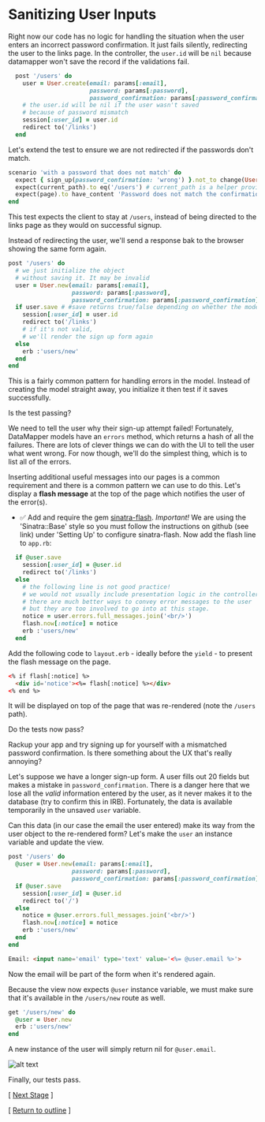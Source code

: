 # Sanitizing User Inputs

Right now our code has no logic for handling the situation when the user enters an incorrect password confirmation. It just fails silently, redirecting the user to the links page. In the controller, the `user.id` will be `nil` because datamapper won't save the record if the validations fail.

```ruby
  post '/users' do
    user = User.create(email: params[:email],
                       password: params[:password],
                       password_confirmation: params[:password_confirmation])
    # the user.id will be nil if the user wasn't saved
    # because of password mismatch
    session[:user_id] = user.id
    redirect to('/links')
  end
```

Let's extend the test to ensure we are not redirected if the passwords don't match.

```ruby
scenario 'with a password that does not match' do
  expect { sign_up(password_confirmation: 'wrong') }.not_to change(User, :count)
  expect(current_path).to eq('/users') # current_path is a helper provided by Capybara
  expect(page).to have_content 'Password does not match the confirmation'
end
```

This test expects the client to stay at `/users`, instead of being directed to the links page as they would on successful signup.

Instead of redirecting the user, we'll send a response bak to the browser showing the same form again.

```ruby
post '/users' do
  # we just initialize the object
  # without saving it. It may be invalid
  user = User.new(email: params[:email],
                  password: params[:password],
                  password_confirmation: params[:password_confirmation])
  if user.save # #save returns true/false depending on whether the model is successfully saved to the database.
    session[:user_id] = user.id
    redirect to('/links')
    # if it's not valid,
    # we'll render the sign up form again
  else
    erb :'users/new'
  end
end
```

This is a fairly common pattern for handling errors in the model. Instead of creating the model straight away, you initialize it then test if it saves successfully.

Is the test passing?

We need to tell the user why their sign-up attempt failed!  Fortunately, DataMapper models have an `errors` method, which returns a hash of all the failures.  There are lots of clever things we can do with the UI to tell the user what went wrong.  For now though, we'll do the simplest thing, which is to list all of the errors.

Inserting additional useful messages into our pages is a common requirement and there is a common pattern we can use to do this.  Let's display a **flash message** at the top of the page which notifies the user of the error(s).

* :white_check_mark: Add and require the gem [sinatra-flash](https://github.com/SFEley/sinatra-flash). *Important!* We are using the 'Sinatra::Base' style so you must follow the instructions on github (see link) under 'Setting Up' to configure sinatra-flash. Now add the flash line to `app.rb`:

```ruby
  if @user.save
    session[:user_id] = @user.id
    redirect to('/links')
  else
    # the following line is not good practice!
    # we would not usually include presentation logic in the controller.
    # there are much better ways to convey error messages to the user
    # but they are too involved to go into at this stage.
    notice = user.errors.full_messages.join('<br/>')
    flash.now[:notice] = notice
    erb :'users/new'
  end
```

Add the following code to `layout.erb` - ideally before the `yield` - to present the flash message on the page.

```html
<% if flash[:notice] %>
  <div id='notice'><%= flash[:notice] %></div>
<% end %>
```

It will be displayed on top of the page that was re-rendered (note the `/users` path).

Do the tests now pass?

Rackup your app and try signing up for yourself with a mismatched password confirmation.  Is there something about the UX that's really annoying?

Let's suppose we have a longer sign-up form. A user fills out 20 fields but makes a mistake in `password_confirmation`. There is a danger here that we lose all the *valid* information entered by the user, as it never makes it to the database (try to confirm this in IRB). Fortunately, the data is available temporarily in the unsaved `user` variable.

Can this data (in our case the email the user entered) make its way from the user object to the re-rendered form? Let's make the `user` an instance variable and update the view.

```ruby
post '/users' do
  @user = User.new(email: params[:email],
                  password: params[:password],
                  password_confirmation: params[:password_confirmation])
  if @user.save
    session[:user_id] = @user.id
    redirect to('/')
  else
    notice = @user.errors.full_messages.join('<br/>')
    flash.now[:notice] = notice
    erb :'users/new'
  end
end
```

```html
Email: <input name='email' type='text' value='<%= @user.email %>'>
```

Now the email will be part of the form when it's rendered again.

Because the view now expects `@user` instance variable, we must make sure that it's available in the `/users/new` route as well.

```ruby
get '/users/new' do
  @user = User.new
  erb :'users/new'
end
```

A new instance of the user will simply return nil for `@user.email`.



![alt text](https://dchtm6r471mui.cloudfront.net/hackpad.com_jubMxdBrjni_p.52567_1380105990218_Screen%20Shot%202013-09-25%20at%2011.46.01.png "bookmark manager")


Finally, our tests pass.

[ [Next Stage](bookmark_manager_stage_5.md) ]

[ [Return to outline](bookmark_manager.md) ]
